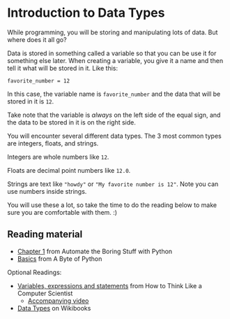 # Introduction to Data Types

While programming, you will be storing and manipulating lots of data. But where does it all go?

Data is stored in something called a variable so that you can be use it for something else later. When creating a variable, you give it a name and then tell it what will be stored in it. Like this:

```
favorite_number = 12
```
In this case, the variable name is `favorite_number` and the data that will be stored in it is `12`. 

Take note that the variable is _always_ on the left side of the equal sign, and the data to be stored in it is on the right side.

You will encounter several different data types. The 3 most common types are integers, floats, and strings.

Integers are whole numbers like `12`.

Floats are decimal point numbers like `12.0`.

Strings are text like `"howdy"` or `"My favorite number is 12"`. Note you can use numbers inside strings.


You will use these a lot, so take the time to do the reading below to make sure you are comfortable with them. :)

## Reading material

* [Chapter 1](https://automatetheboringstuff.com/chapter1/) from Automate the Boring Stuff with Python
* [Basics](http://python.swaroopch.com/basics.html) from A Byte of Python

Optional Readings:
* [Variables, expressions and statements](http://openbookproject.net/thinkcs/python/english2e/ch02.html) from How to Think Like a Computer Scientist
	* [Accompanying video](http://interactivepython.org/runestone/static/thinkcspy/SimplePythonData/intro-VariablesExpressionsandStatements.html)
* [Data Types](https://en.wikibooks.org/wiki/Python_Programming/Data_Types) on Wikibooks
